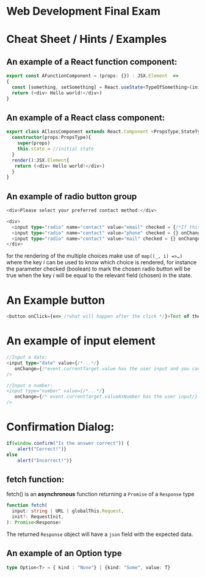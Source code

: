 # Web Development Final Exam

# Cheat Sheet / Hints / Examples 

## An example of a React function component:

```ts
export const AFunctionComponent = (props: {}) : JSX.Element  => 
{
  const [something, setSomething] = React.useState<TypeOfSomething>(initialValueOfSomething)
  return (<div> Hello world!</div>)
}
```

## An example of a React class component:

```ts
export class AClassComponent extends React.Component <PropsType,StateType>{
  constructor(props:PropsType){
    super(props)
    this.state = //initial state
  }
  render():JSX.Element{
   return (<div> Hello world!</div>)
  }
}
```

## An example of radio button group

```ts
<div>Please select your preferred contact method:</div>

<div>
  <input type="radio" name="contact" value="email" checked = {/*If this boolean value is true then the radio button is checked*/} onChange={/*This is the onchange event of the group*/}/> Email
  <input type="radio" name="contact" value="phone" checked = {} onChange={}/> Phone
  <input type="radio" name="contact" value="mail" checked = {} onChange={}/> Mail
</div>
```
for the rendering of the multiple choices make use of `map((_, i) =>…)` where the key _i_ can be used to know which choice is rendered, for instance the parameter checked (boolean) to mark the chosen radio button will be 
true when the key _i_ will be equal to the relevant field (chosen) in the state. 

# An Example button

```ts
<button onClick={e=> /*what will happen after the click */}>Text of the button</button>
```

# An example of input element

```ts
//Input a date: 
<input type="date" value={/*...*/}
   onChange={/*event.currentTarget.value has the user input and you can create a new Date() using this value and save it accordingly* /}
/>

//Input a number: 
<input type="number" value={/*...*/}
   onChange={/* event.currentTarget.valueAsNumber has the user input/}
/>
```

# Confirmation Dialog:
```ts
if(window.confirm("Is the answer correct")) {
    alert("Correct!")}
else
    alert("Incorrect!")} 
```

## fetch function:

fetch() is an **asynchronous** function returning a `Promise` of a `Response` type

```ts
function fetch(
  input: string | URL | globalThis.Request,
  init?: RequestInit,
): Promise<Response>
```

The returned  `Response` object  will have a `json` field with the expected data.

## An example of an Option type

```ts
type Option<T> = { kind : "None"} | {kind: "Some", value: T}
```


